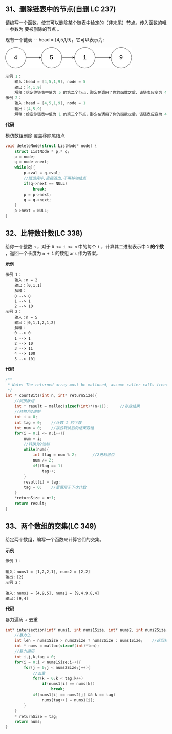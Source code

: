 ## 31、删除链表中的节点(自删 LC 237)

请编写一个函数，使其可以删除某个链表中给定的（非末尾）节点。传入函数的唯一参数为 要被删除的节点 。

现有一个链表 -- head = [4,5,1,9]，它可以表示为:

![img](img/237_example.png)

```c
示例 1：
	输入：head = [4,5,1,9], node = 5
	输出：[4,1,9]
	解释：给定你链表中值为 5 的第二个节点，那么在调用了你的函数之后，该链表应变为 4 -> 1 -> 9.
示例 2：
	输入：head = [4,5,1,9], node = 1
	输出：[4,5,9]
	解释：给定你链表中值为 1 的第三个节点，那么在调用了你的函数之后，该链表应变为 4 -> 5 -> 9.
```

**代码**

模仿数组删除 覆盖移除尾结点

```c
void deleteNode(struct ListNode* node) {
    struct ListNode * p,* q;
    p = node;
    q = node->next;
    while(q){
        p->val = q->val;
        //赋值完毕,直接退出,不再移动结点
        if(q->next == NULL)
            break;
        p = p->next;
        q = q->next;
    }
    p->next = NULL;
}
```



## 32、比特数计数(LC 338)

给你一个整数 `n` ，对于 `0 <= i <= n` 中的每个 `i` ，计算其二进制表示中 **`1` 的个数** ，返回一个长度为 `n + 1` 的数组 `ans` 作为答案。

**示例**

```
示例 1：
	输入：n = 2
	输出：[0,1,1]
	解释：
	0 --> 0
	1 --> 1
	2 --> 10
示例 2：
	输入：n = 5
	输出：[0,1,1,2,1,2]
    解释：
    0 --> 0
    1 --> 1
    2 --> 10
    3 --> 11
    4 --> 100
    5 --> 101
```

**代码**

```c
/**
 * Note: The returned array must be malloced, assume caller calls free().
 */
int * countBits(int n, int* returnSize){
    //间接数组
    int * result = malloc(sizeof(int)*(n+1));     //存放结果
    //转换为2进制
    int i = 0;
    int tag = 0;    //计数 1 的个数
    int num = 0;    //存放转换后的结果数组
    for(i = 0;i <= n;i++){
        num = i;
        //转换为2进制
        while(num){
            int flag = num % 2;       //2进制各位
            num /= 2;
            if(flag == 1)
                tag++;
        }
        result[i] = tag;
        tag = 0;    //重置用于下次计数
    }
    *returnSize = n+1;
    return result;
}
```



## 33、两个数组的交集(LC 349)

给定两个数组，编写一个函数来计算它们的交集。

**示例**

 ```
示例 1：

输入：nums1 = [1,2,2,1], nums2 = [2,2]
输出：[2]
示例 2：

输入：nums1 = [4,9,5], nums2 = [9,4,9,8,4]
输出：[9,4]
 ```

**代码**

暴力遍历 + 去重

```c
int* intersection(int* nums1, int nums1Size, int* nums2, int nums2Size, int* returnSize){
    //暴力法
    int len = nums1Size > nums2Size ? nums2Size : nums1Size;    //返回较小的,最大结果
    int * nums = malloc(sizeof(int)*len);
    //暴力遍历
    int i,j,k,tag = 0;
    for(i = 0;i < nums1Size;i++){
        for(j = 0;j < nums2Size;j++){
            //去重
            for(k = 0;k < tag;k++)
                if(nums1[i] == nums[k])
                    break;
            if(nums1[i] == nums2[j] && k == tag)
                nums[tag++] = nums1[i];
        }
    }
    * returnSize = tag;
    return nums;
}
```

